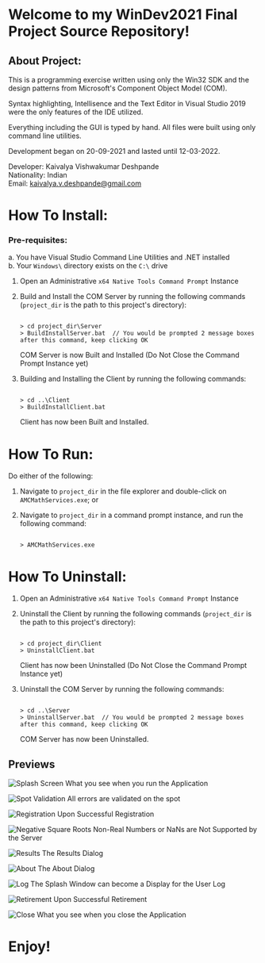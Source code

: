 # Welcome to my WinDev2021 Final Project Source Repository!

## About Project:

This is a programming exercise written using only
the Win32 SDK and the design patterns from Microsoft's
Component Object Model (COM). <br />

Syntax highlighting, Intellisence and the Text Editor
in Visual Studio 2019 were the only features of the
IDE utilized.  <br />

Everything including the GUI is typed by hand. All
files were built using only command line utilities.  <br />

Development began on 20-09-2021 and lasted until
12-03-2022.  <br />

Developer:   Kaivalya Vishwakumar Deshpande  <br />
Nationality: Indian  <br />
Email: kaivalya.v.deshpande@gmail.com  <br />

# How To Install:

### Pre-requisites:  <br />
a. You have Visual Studio Command Line Utilities and .NET installed  <br />
b. Your `Windows\` directory exists on the `C:\` drive  <br />

1. Open an Administrative `x64 Native Tools Command Prompt` Instance

2. Build and Install the COM Server by running the following commands
   (`project_dir` is the path to this project's directory):
   
   	```Batchfile
	
   	> cd project_dir\Server
   	> BuildInstallServer.bat  // You would be prompted 2 message boxes after this command, keep clicking OK
   	```

   COM Server is now Built and Installed (Do Not Close the Command Prompt Instance yet)

3. Building and Installing the Client by running the following commands: 
	
	```Batchfile
	
	> cd ..\Client
	> BuildInstallClient.bat
	```

   Client has now been Built and Installed.

# How To Run:

Do either of the following:

1. Navigate to `project_dir` in the file explorer and double-click on `AMCMathServices.exe`; or

2. Navigate to `project_dir` in a command prompt instance, and run the following command:

	```Batchfile
	
	> AMCMathServices.exe
	```

# How To Uninstall:

1. Open an Administrative `x64 Native Tools Command Prompt` Instance

2. Uninstall the Client by running the following commands
   (`project_dir` is the path to this project's directory):

	```Batchfile
	
	> cd project_dir\Client
	> UninstallClient.bat
	```

   Client has now been Uninstalled (Do Not Close the Command Prompt Instance yet)

3. Uninstall the COM Server by running the following commands:
   	
	```Batchfile
	
	> cd ..\Server
	> UninstallServer.bat  // You would be prompted 2 message boxes after this command, keep clicking OK
	```

   COM Server has now been Uninstalled.

## Previews

![Splash Screen](Previews/01_Splash.png)
What you see when you run the Application  <br />

![Spot Validation](Previews/02_SpotValidation.png)
All errors are validated on the spot  <br />

![Registration](Previews/03_UponRegistration.png)
Upon Successful Registration  <br />

![Negative Square Roots](Previews/04_NegativeSquareRoots.png)
Non-Real Numbers or NaNs are Not Supported by the Server  <br />

![Results](Previews/05_Results.png)
The Results Dialog  <br />

![About](Previews/06_About.png)
The About Dialog  <br />

![Log](Previews/07_Log.png)
The Splash Window can become a Display for the User Log  <br />

![Retirement](Previews/08_UponRetirement.png)
Upon Successful Retirement  <br />

![Close](Previews/09_Close.png)
What you see when you close the Application  <br />

# Enjoy!
